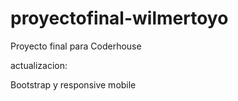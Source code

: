 # proyectofinal-wilmertoyo
Proyecto final para Coderhouse

actualizacion:

Bootstrap y responsive mobile
